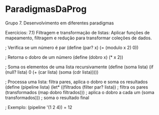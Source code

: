# ParadigmasDaProg
Grupo 7. Desenvolvimento em diferentes paradigmas

Exercícios:
7.1) Filtragem e transformação de listas: Aplicar funções de mapeamento, filtragem e redução para transformar coleções de dados.

; Verifica se um número é par
(define (par? x)
  (= (modulo x 2) 0))

; Retorna o dobro de um número
(define (dobro x)
  (* x 2))

; Soma os elementos de uma lista recursivamente
(define (soma lista)
  (if (null? lista)
      0
      (+ (car lista) (soma (cdr lista)))))

; Processa uma lista: filtra pares, aplica o dobro e soma os resultados
(define (pipeline lista)
  (let* ((filtrados (filter par? lista))          ; filtra os pares
         (transformados (map dobro filtrados)))   ; aplica o dobro a cada um
    (soma transformados)))                        ; soma o resultado final

; Exemplo: (pipeline '(1 2 4)) = 12
